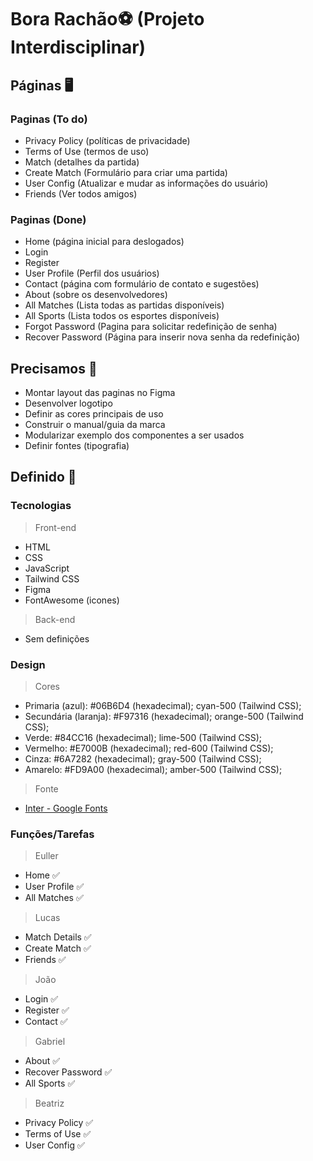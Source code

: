 # Bora Rachão⚽ (Projeto Interdisciplinar)

## Páginas 🖥️

### Paginas (To do)

- Privacy Policy (políticas de privacidade)
- Terms of Use (termos de uso)
- Match (detalhes da partida)
- Create Match (Formulário para criar uma partida)
- User Config (Atualizar e mudar as informações do usuário)
- Friends (Ver todos amigos)

### Paginas (Done)
- Home (página inicial para deslogados)
- Login
- Register
- User Profile (Perfil dos usuários)
- Contact (página com formulário de contato e sugestões)
- About (sobre os desenvolvedores)
- All Matches (Lista todas as partidas disponíveis)
- All Sports (Lista todos os esportes disponíveis)
- Forgot Password (Pagina para solicitar redefinição de senha)
- Recover Password (Página para inserir nova senha da redefinição)

## Precisamos 📌

- Montar layout das paginas no Figma
- Desenvolver logotipo
- Definir as cores principais de uso
- Construir o manual/guia da marca
- Modularizar exemplo dos componentes a ser usados
- Definir fontes (tipografia)

## Definido 🤝

### Tecnologias

> Front-end
- HTML
- CSS
- JavaScript
- Tailwind CSS
- Figma
- FontAwesome (icones)

> Back-end

- Sem definições

### Design

> Cores

- Primaria (azul): #06B6D4 (hexadecimal); cyan-500 (Tailwind CSS); 
- Secundária (laranja): #F97316 (hexadecimal); orange-500 (Tailwind CSS);
- Verde: #84CC16 (hexadecimal); lime-500 (Tailwind CSS);
- Vermelho: #E7000B (hexadecimal); red-600 (Tailwind CSS);
- Cinza: #6A7282 (hexadecimal); gray-500 (Tailwind CSS);
- Amarelo: #FD9A00 (hexadecimal); amber-500 (Tailwind CSS);

> Fonte
- [Inter - Google Fonts](https://fonts.google.com/specimen/Inter?query=inter)

### Funções/Tarefas

> Euller
- Home ✅
- User Profile ✅
- All Matches ✅

> Lucas
- Match Details ✅
- Create Match ✅
- Friends ✅

> João
- Login ✅
- Register ✅
- Contact ✅

> Gabriel
- About ✅
- Recover Password ✅
- All Sports ✅

> Beatriz
- Privacy Policy ✅
- Terms of Use ✅
- User Config ✅
